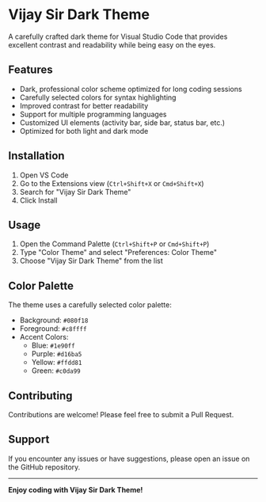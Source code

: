 # Vijay Sir Dark Theme

A carefully crafted dark theme for Visual Studio Code that provides excellent contrast and readability while being easy on the eyes.

## Features

- Dark, professional color scheme optimized for long coding sessions
- Carefully selected colors for syntax highlighting
- Improved contrast for better readability
- Support for multiple programming languages
- Customized UI elements (activity bar, side bar, status bar, etc.)
- Optimized for both light and dark mode

## Installation

1. Open VS Code
2. Go to the Extensions view (`Ctrl+Shift+X` or `Cmd+Shift+X`)
3. Search for "Vijay Sir Dark Theme"
4. Click Install

## Usage

1. Open the Command Palette (`Ctrl+Shift+P` or `Cmd+Shift+P`)
2. Type "Color Theme" and select "Preferences: Color Theme"
3. Choose "Vijay Sir Dark Theme" from the list

## Color Palette

The theme uses a carefully selected color palette:

- Background: `#080f18`
- Foreground: `#c8ffff`
- Accent Colors:
  - Blue: `#1e90ff`
  - Purple: `#d16ba5`
  - Yellow: `#ffdd81`
  - Green: `#c0da99`

## Contributing

Contributions are welcome! Please feel free to submit a Pull Request.

## Support

If you encounter any issues or have suggestions, please open an issue on the GitHub repository.

---

**Enjoy coding with Vijay Sir Dark Theme!**
